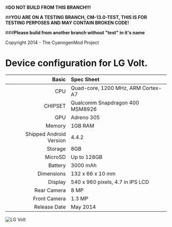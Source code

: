 
#**DO NOT BUILD FROM THIS BRANCH!!!**

##**YOU ARE ON A TESTING BRANCH, CM-13.0-TEST, THIS IS FOR TESTING PERPOSES AND MAY CONTAIN BROKEN CODE!**

###**Please build from another branch without "test" in it's name**


Copyright 2014 - The CyanogenMod Project

Device configuration for LG Volt.
=====================================

Basic   | Spec Sheet
-------:|:-------------------------
CPU     | Quad-core, 1200 MHz, ARM Cortex-A7
CHIPSET | Qualcomm Snapdragon 400 MSM8926
GPU     | Adreno 305
Memory  | 1GB RAM
Shipped Android Version | 4.4.2
Storage | 8GB
MicroSD | Up to 128GB
Battery | 3000 mAh
Dimensions | 132 x 66 x 10 mm
Display | 540 x 960 pixels, 4.7 in IPS LCD
Rear Camera  | 8 MP
Front Camera | 1.3 MP
Release Date | May 2014


![LG Volt](http://upload.wikimedia.org/wikipedia/commons/7/7f/LG_G3.png "LG Volt")
